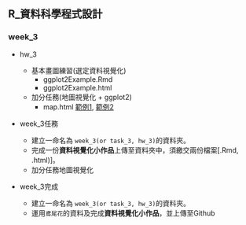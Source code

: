 ## R_資料科學程式設計

### week_3 

- hw_3
    - 基本畫圖練習(選定資料視覺化)
        - ggplot2Example.Rmd
        - ggplot2Example.html
    - 加分任務(地圖視覺化 + ggplot2)
        - map.html [範例1](https://howardchao.github.io/CSX_RProject_Spring_2018/week_3/task_3/NewTaipeiCity_Ubike/Ubike.html), [範例2](https://howardchao.github.io/CSX_RProject_Spring_2018/week_3/task_3/Taipei_Hotspot_location/Taipei_Hotspot_location.html)

- week_3任務
    - 建立一命名為 `week_3(or task_3, hw_3)`的資料夾。
    - 完成一份**資料視覺化小作品**上傳至資料夾中，須繳交兩份檔案[.Rmd, .html)]。
    - 加分任務地圖視覺化

- week_3完成
    - 建立一命名為 `week_3(or task_3, hw_3)`的資料夾。
    - 運用`鳶尾花`的資料及完成**資料視覺化小作品**，並上傳至Github
